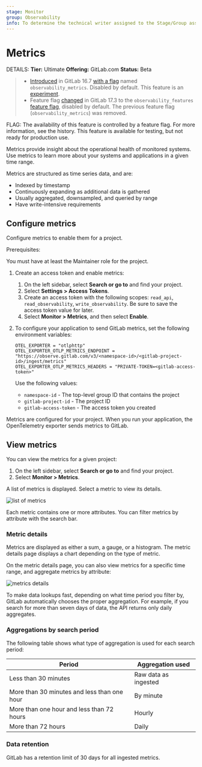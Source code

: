 ```yaml
---
stage: Monitor
group: Observability
info: To determine the technical writer assigned to the Stage/Group associated with this page, see https://handbook.gitlab.com/handbook/product/ux/technical-writing/#assignments
---
```


# Metrics

DETAILS:
**Tier:** Ultimate
**Offering:** GitLab.com
**Status:** Beta

> - [Introduced](https://gitlab.com/gitlab-org/gitlab/-/merge_requests/124966) in GitLab 16.7 [with a flag](../administration/feature_flags.md) named `observability_metrics`. Disabled by default. This feature is an [experiment](../policy/experiment-beta-support.md#experiment).
> - Feature flag [changed](https://gitlab.com/gitlab-org/gitlab/-/merge_requests/158786) in GitLab 17.3 to the `observability_features` [feature flag](../administration/feature_flags.md), disabled by default. The previous feature flag (`observability_metrics`) was removed.

FLAG:
The availability of this feature is controlled by a feature flag.
For more information, see the history.
This feature is available for testing, but not ready for production use.

Metrics provide insight about the operational health of monitored systems.
Use metrics to learn more about your systems and applications in a given time range.

Metrics are structured as time series data, and are:

- Indexed by timestamp
- Continuously expanding as additional data is gathered
- Usually aggregated, downsampled, and queried by range
- Have write-intensive requirements

## Configure metrics

Configure metrics to enable them for a project.

Prerequisites:

You must have at least the Maintainer role for the project.

1. Create an access token and enable metrics:
   1. On the left sidebar, select **Search or go to** and find your project.
   1. Select **Settings > Access Tokens**.
   1. Create an access token with the following scopes: `read_api`, `read_observability`, `write_observability`. Be sure to save the access token value for later.
   1. Select **Monitor > Metrics**, and then select **Enable**.
1. To configure your application to send GitLab metrics, set the following environment variables:

   ```shell
   OTEL_EXPORTER = "otlphttp"
   OTEL_EXPORTER_OTLP_METRICS_ENDPOINT = "https://observe.gitlab.com/v3/<namespace-id>/<gitlab-project-id>/ingest/metrics"
   OTEL_EXPORTER_OTLP_METRICS_HEADERS = "PRIVATE-TOKEN=<gitlab-access-token>"
   ```

   Use the following values:

   - `namespace-id` - The top-level group ID that contains the project
   - `gitlab-project-id` - The project ID
   - `gitlab-access-token` - The access token you created

Metrics are configured for your project.
When you run your application, the OpenTelemetry exporter sends metrics to GitLab.

## View metrics

You can view the metrics for a given project:

1. On the left sidebar, select **Search or go to** and find your project.
1. Select **Monitor > Metrics**.

A list of metrics is displayed.
Select a metric to view its details.

![list of metrics](img/metrics_list_v17_0.png)

Each metric contains one or more attributes. You can filter
metrics by attribute with the search bar.

### Metric details

Metrics are displayed as either a sum, a gauge, or a histogram.
The metric details page displays a chart depending on the type of metric.

On the metric details page, you can also view metrics for a specific time range, and
aggregate metrics by attribute:

![metrics details](img/metrics_detail_v17_0.png)

To make data lookups fast, depending on what time period you filter by,
GitLab automatically chooses the proper aggregation.
For example, if you search for more than seven days of data, the API returns only daily aggregates.

### Aggregations by search period

The following table shows what type of aggregation is used for each search period:

|Period|Aggregation used|
|---|---|
| Less than 30 minutes | Raw data as ingested |
| More than 30 minutes and less than one hour | By minute |
| More than one hour and less than 72 hours | Hourly |
| More than 72 hours | Daily |

### Data retention

GitLab has a retention limit of 30 days for all ingested metrics.
